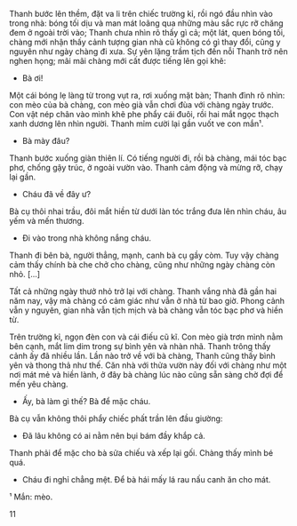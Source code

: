 Thanh bước lên thềm, đặt va li trên chiếc trường kỉ, rồi ngó đầu nhìn vào trong nhà: bóng tối dịu và man mát loãng qua những màu sắc rực rỡ chăng đem ở ngoài trời vào; Thanh chưa nhìn rõ thấy gì cả; một lát, quen bóng tối, chàng mới nhận thấy cảnh tượng gian nhà cũ không có gì thay đổi, cũng y nguyên như ngày chàng đi xưa. Sự yên lặng trầm tịch đến nỗi Thanh trở nên nghen họng; mãi mãi chàng mới cất được tiếng lên gọi khẽ:

- Bà ơi!

Một cái bóng lẹ làng từ trong vụt ra, rơi xuống mặt bàn; Thanh đình rõ nhìn: con mèo của bà chàng, con mèo già vẫn chơi đùa với chàng ngày trước. Con vật nép chân vào mình khẽ phe phẩy cái đuôi, rồi hai mắt ngọc thạch xanh dương lên nhìn người. Thanh mỉm cười lại gần vuốt ve con mắn¹.

- Bà mày đâu?

Thanh bước xuống giàn thiên lí. Có tiếng người đi, rồi bà chàng, mái tóc bạc phơ, chống gậy trúc, ở ngoài vườn vào. Thanh cảm động và mừng rỡ, chạy lại gần.

- Cháu đã về đây ư?

Bà cụ thôi nhai trầu, đôi mắt hiền từ dưới làn tóc trắng đưa lên nhìn cháu, âu yếm và mến thương.

- Đi vào trong nhà không nắng cháu.

Thanh đi bên bà, người thẳng, mạnh, canh bà cụ gầy còm. Tuy vậy chàng cảm thấy chính bà che chở cho chàng, cũng như những ngày chàng còn nhỏ. [...]

Tất cả những ngày thưở nhỏ trở lại với chàng. Thanh vắng nhà đã gần hai năm nay, vậy mà chàng có cảm giác như vẫn ở nhà từ bao giờ. Phong cảnh vẫn y nguyên, gian nhà vẫn tịch mịch và bà chàng vẫn tóc bạc phơ và hiền từ.

Trên trường kỉ, ngọn đèn con và cái điếu cũ kĩ. Con mèo già trơn mình nằm bên cạnh, mắt lim dim trong sự bình yên và nhàn nhã. Thanh trông thấy cảnh ấy đã nhiều lần. Lần nào trở về với bà chàng, Thanh cũng thấy bình yên và thong thả như thế. Căn nhà với thửa vườn này đối với chàng như một nơi mát mẻ và hiền lành, ở đây bà chàng lúc nào cũng sẵn sàng chờ đợi để mến yêu chàng.

- Ấy, bà làm gì thế? Bà để mặc cháu.

Bà cụ vẫn không thôi phẩy chiếc phất trần lên đầu giường:

- Đã lâu không có ai nằm nên bụi bám đầy khắp cả.

Thanh phải để mặc cho bà sửa chiếu và xếp lại gối. Chàng thấy mình bé quá.

- Cháu đi nghỉ chẳng mệt. Để bà hái mấy lá rau nấu canh ăn cho mát.

¹ Mắn: mèo.

11